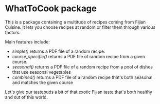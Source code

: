 # WhatToCook package

This is a package containing a multitude of recipes
coming from Fijian Cuisine. It lets you choose recipes at
random or filter them through various factors.

Main features include:

- *simple()* returns a PDF file of a  random recipe.
- *course_specific()* returns a PDF file of random recipe from a given course.
- *seasonal()* returns a PDF file of a random recipe from a pool of dishes that use seasonal vegetables
- *combined()* returns a PDF file of a random recipe that's both seasonal and matches the given course

Let's give our tastebuds a bit of that exotic Fijian taste that's both healthy and out of this world.